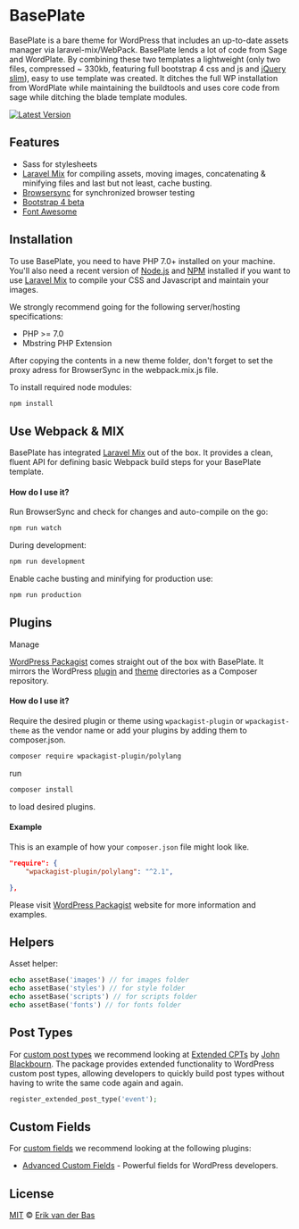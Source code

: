 # BasePlate

BasePlate is a bare theme for WordPress that includes an up-to-date assets manager via laravel-mix/WebPack. BasePlate lends a lot of code from Sage and WordPlate. By combining these two templates a lightweight (only two files, compressed ~ 330kb, featuring full bootstrap 4 css and js and [jQuery slim](https://stackoverflow.com/questions/35424053/what-are-the-differences-between-normal-and-slim-package-of-jquery)), easy to use template was created.
It ditches the full WP installation from WordPlate while maintaining the buildtools and uses core code from sage while ditching the blade template modules.

[![Latest Version](https://img.shields.io/github/release/Levdbas/BasePlate.svg?style=flat)](https://github.com/Levdbas/BasePlate/releases)

## Features

* Sass for stylesheets
* [Laravel Mix](https://laravel.com/docs/5.4/mix) for compiling assets, moving images, concatenating & minifying files and last but not least, cache busting.
* [Browsersync](http://www.browsersync.io/) for synchronized browser testing
* [Bootstrap 4 beta](http://getbootstrap.com/)
* [Font Awesome](http://fontawesome.io/)

## Installation

To use BasePlate, you need to have PHP 7.0+ installed on your machine. You'll also need a recent version of [Node.js](https://nodejs.org/en) and [NPM](https://www.npmjs.com) installed if you want to use [Laravel Mix](https://laravel.com/docs/5.4/mix) to compile your CSS and Javascript and maintain your images.

We strongly recommend going for the following server/hosting specifications:

- PHP >= 7.0
- Mbstring PHP Extension


After copying the contents in a new theme folder, don't forget to set the proxy adress for BrowserSync in the webpack.mix.js file.

To install required node modules:

```bash
npm install
```
## Use Webpack & MIX

BasePlate has integrated [Laravel Mix](https://laravel.com/docs/5.4/mix) out of the box. It provides a clean, fluent API for defining basic Webpack build steps for your BasePlate template.

#### How do I use it?

Run BrowserSync and check for changes and auto-compile on the go:
```bash
npm run watch
```
During development:
```bash
npm run development
```

Enable cache busting and minifying for production use:
```bash
npm run production
```

## Plugins

Manage

[WordPress Packagist](https://wpackagist.org) comes straight out of the box with BasePlate. It mirrors the WordPress [plugin](https://plugins.svn.wordpress.org) and [theme](https://themes.svn.wordpress.org) directories as a Composer repository.

#### How do I use it?

Require the desired plugin or theme using `wpackagist-plugin` or `wpackagist-theme` as the vendor name or add your plugins by adding them to composer.json.

```bash
composer require wpackagist-plugin/polylang
```
run

```bash
composer install
```

to load desired plugins.

#### Example

This is an example of how your `composer.json` file might look like.

```json
"require": {
    "wpackagist-plugin/polylang": "^2.1",

},
```

Please visit [WordPress Packagist](https://wpackagist.org) website for more information and examples.

## Helpers

Asset helper:
```php
echo assetBase('images') // for images folder
echo assetBase('styles') // for style folder
echo assetBase('scripts') // for scripts folder
echo assetBase('fonts') // for fonts folder
```


## Post Types

For [custom post types](https://codex.wordpress.org/Post_Types#Custom_Post_Types) we recommend looking at [Extended CPTs](https://github.com/johnbillion/extended-cpts) by [John Blackbourn](https://github.com/johnbillion). The package provides extended functionality to WordPress custom post types, allowing developers to quickly build post types without having to write the same code again and again.

```php
register_extended_post_type('event');
```

## Custom Fields

For [custom fields](https://codex.wordpress.org/Custom_Fields) we recommend looking at the following plugins:

- [Advanced Custom Fields](http://www.advancedcustomfields.com) - Powerful fields for WordPress developers.


## License

[MIT](LICENSE) © [Erik van der Bas](https://basedonline.nl)
